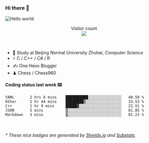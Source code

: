 ### Hi there 👋


<img src="https://raw.githubusercontent.com/sagar-viradiya/sagar-viradiya/master/resources/banner.png" alt="Hello world">
<p align="center"> 
  Visitor count<br/>
  <img src="https://profile-counter.glitch.me/youszoe/count.svg" />
</p>

<br/>


- 🍻  Study at Beijing Normal University Zhuhai, _Computer Science_
- ⚡  C / C++ / C# / R
- ✍️  One Hexo Blogger
- ♟  Chess / Chess960 


#### Coding status last week ⌨️

<!--START_SECTION:waka-->
```text
YAML       2 hrs 6 mins    ██████████░░░░░░░░░░░░░░░   40.59 % 
Other      1 hr 44 mins    ████████▒░░░░░░░░░░░░░░░░   33.53 % 
C++        1 hr 9 mins     █████▓░░░░░░░░░░░░░░░░░░░   22.51 % 
JSON       5 mins          ▒░░░░░░░░░░░░░░░░░░░░░░░░   01.85 % 
Markdown   3 mins          ▒░░░░░░░░░░░░░░░░░░░░░░░░   01.23 % 
```
<!--END_SECTION:waka-->

<br/>
<center><img src="http://ghchart.rshah.org/409ba5/yousazoe" alt="" /></center>


<h6>* These nice badges are generated by <a href="https://shields.io/">Shields.io</a> and <a href="https://github.com/spencerwooo/Substats">Substats</a>.</h6>
